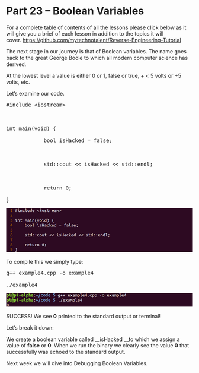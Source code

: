 # Part 23 – Boolean Variables

For a complete table of contents of all the lessons please click below as it will give you a brief of each lesson in addition to the topics it will cover.&nbsp;https://github.com/mytechnotalent/Reverse-Engineering-Tutorial

The next stage in our journey is that of Boolean variables.&nbsp;The name goes back to the great George Boole to which all modern computer science has derived.&nbsp;

At the lowest level a value is either 0 or 1, false or true, + &lt; 5 volts or +5 volts, etc.

Let’s examine our code.

<pre spellcheck="false">#include &lt;iostream&gt;

&nbsp;

int main(void) {

&nbsp;&nbsp;&nbsp;&nbsp;&nbsp;&nbsp;&nbsp;&nbsp;&nbsp;&nbsp;&nbsp; bool isHacked = false;

&nbsp;

&nbsp;&nbsp;&nbsp;&nbsp;&nbsp;&nbsp;&nbsp;&nbsp;&nbsp;&nbsp;&nbsp; std::cout &lt;&lt; isHacked &lt;&lt; std::endl;

&nbsp;

&nbsp;&nbsp;&nbsp;&nbsp;&nbsp;&nbsp;&nbsp;&nbsp;&nbsp;&nbsp;&nbsp; return 0;

}
</pre>

<div class="slate-resizable-image-embed slate-image-embed__resize-full-width"><img src="imgs/337235772.jpg"/></div>

To compile this we simply type:

<pre spellcheck="false">g++ example4.cpp -o example4

./example4
</pre>

<div class="slate-resizable-image-embed slate-image-embed__resize-full-width"><img src="imgs/49260221.jpg"/></div>

SUCCESS!&nbsp;We see __0__ printed to the standard output or terminal!

Let’s break it down:

We create a boolean variable called __isHacked __to which we assign a value of __false__ or __0__.&nbsp;When we run the binary we clearly see the value __0__ that successfully was echoed to the standard output.

Next week we will dive into Debugging Boolean Variables.